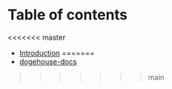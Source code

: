 # Table of contents

<<<<<<< master
* [Introduction](README.md)
=======
* [dogehouse-docs](README.md)
>>>>>>> main

